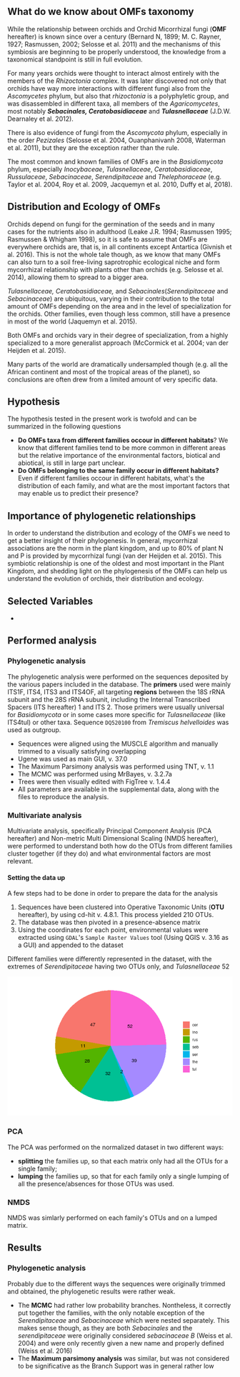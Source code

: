 ## What do we know about OMFs taxonomy

While the relationship between orchids and Orchid Micorrhizal fungi (**OMF** hereafter) is known since over a century (Bernard N, 1899; M. C. Rayner, 1927; Rasmussen, 2002; Selosse et al. 2011) and the mechanisms of this symbiosis are beginning to be properly understood, the knowledge from a taxonomical standpoint is still in full evolution.

For many years orchids were thought to interact almost entirely with the members of the _Rhizoctonia_ complex. It was later discovered not only that orchids have way more interactions with different fungi also from the _Ascomycetes_ phylum, but also that _rhizoctonia_ is a polyphyletic group, and was disassembled in different taxa, all members of the _Agaricomycetes_, most notably **_Sebacinales, Ceratobasidiaceae_** and **_Tulasnellaceae_** (J.D.W. Dearnaley et al. 2012).

There is also evidence of fungi from the _Ascomycota_ phylum, especially in the order _Pezizales_ (Selosse et al. 2004, Ouanphanivanh 2008, Waterman et al. 2011), but they are the exception rather than the rule.

The most common and known families of OMFs are in the _Basidiomycota_ phylum, especially _Inocybaceae_, _Tulasnellaceae_, _Ceratobasidiaceae_, _Russulaceae_, _Sebacinaceae_, _Serendipitaceae_ and _Thelephoraceae_ (e.g. Taylor et al. 2004, Roy et al. 2009, Jacquemyn et al. 2010, Duffy et al, 2018).


## Distribution and Ecology of OMFs

Orchids depend on fungi for the germination of the seeds and in many cases for the nutrients also in adulthood (Leake J.R. 1994; Rasmussen 1995; Rasmussen & Whigham 1998), so it is safe to assume that OMFs are everywhere orchids are, that is, in all continents except Antartica (Givnish et al. 2016). This is not the whole tale though, as we know that many OMFs can also turn to a soil free-living saprotrophic ecological niche and form mycorrhizal relationship with plants other than orchids (e.g. Selosse et al. 2014), allowing them to spread to a bigger area.

*Tulasnellaceae, Ceratobasidiaceae,* and *Sebacinales*(*Serendipitaceae* and *Sebacinaceae*) are ubiquitous, varying in their contribution to the total amount of OMFs depending on the area and in the level of specialization for the orchids.
Other families, even though less common, still have a presence in most of the world (Jaquemyn et al. 2015).

Both OMFs and orchids vary in their degree of specialization, from a highly specialized to a more generalist approach (McCormick et al. 2004; van der Heijden et al. 2015).

Many parts of the world are dramatically undersampled though (e.g. all the African continent and most of the tropical areas of the planet), so conclusions are often drew from a limited amount of very specific data.


## Hypothesis

The hypothesis tested in the present work is twofold and can be summarized in the following questions
* **Do OMFs taxa from different families occour in different habitats**? We know that different families tend to be more common in different areas but the relative importance of the environmental factors, biotical and abiotical, is still in large part unclear.
* **Do OMFs belonging to the same family occur in different habitats?** Even if different families occour in different habitats, what's the distribution of each family, and what are the most important factors that may enable us to predict their presence?


## Importance of phylogenetic relationships

In order to understand the distribution and ecology of the OMFs we need to get a better insight of their phylogenesis. In general, mycorrhizal associations are the norm in the plant kingdom, and up to 80% of plant N and P is provided by mycorrhizal fungi (van der Heijden et al. 2015). This symbiotic relationship is one of the oldest and most important in the Plant Kingdom, and shedding light on the phylogenesis of the OMFs can help us understand the evolution of orchids, their distribution and ecology.

## Selected Variables

-

## Performed analysis

### Phylogenetic analysis

The phylogenetic analysis were performed on the sequences deposited by the various papers included in the database.
The **primers** used were mainly ITS1F, ITS4, ITS3 and ITS4OF, all targeting **regions** between the 18S rRNA subunit and the 28S rRNA subunit, including the Internal Transcribed Spacers (ITS hereafter) 1 and ITS 2. Those primers were usually universal for *Basidiomycota* or in some cases more specific for *Tulasnellaceae* (like ITS4tul) or other taxa.
Sequence `DQ520100` from *Tremiscus helvelloides* was used as outgroup.

* Sequences were aligned using the MUSCLE algorithm and manually trimmed to a visually satisfying overlapping
* Ugene was used as main GUI, v. 37.0
* The Maximum Parsimony analysis was performed using TNT, v. 1.1
* The MCMC was performed using MrBayes, v. 3.2.7a
* Trees were then visually edited with FigTree v. 1.4.4
* All parameters are available in the supplemental data, along with the files to reproduce the analysis.

### Multivariate analysis

Multivariate analysis, specifically Principal Component Analysis (PCA hereafter) and Non-metric Multi Dimensional Scaling (NMDS hereafter), were performed to understand both how do the OTUs from different families cluster together (if they do) and what environmental factors are most relevant.

#### Setting the data up

A few steps had to be done in order to prepare the data for the analysis

 1. Sequences have been clustered into Operative Taxonomic Units (**OTU** hereafter), by using cd-hit v. 4.8.1. This process yielded 210 OTUs.
 1. The database was then pivoted in a presence-absence matrix
 1. Using the coordinates for each point, environmental values were extracted using `GDAL`'s `Sample Raster Values` tool (Using QGIS v. 3.16 as a GUI) and appended to the dataset

Different families were differently represented in the dataset, with the extremes of _Serendipitaceae_ having two OTUs only, and _Tulasnellaceae_ 52

![Amount of OTUS for each family](images/freqFamilies.png "title")


### PCA

The PCA was performed on the normalized dataset in two different ways:

* **splitting** the families up, so that each matrix only had all the OTUs for a single family;
* **lumping** the families up, so that for each family only a single lumping of all the presence/absences for those OTUs was used.

### NMDS

NMDS was simlarly performed on each family's OTUs and on a lumped matrix.

## Results

### Phylogenetic analysis

Probably due to the different ways the sequences were originally trimmed and obtained, the phylogenetic results were rather weak.

* The **MCMC** had rather low probability branches. Nontheless, it correctly put together the families, with the only notable exception of the _Serendipitaceae_ and _Sebacinaceae_ which were nested separately. This makes sense though, as they are both _Sebacinales_ and the _serendipitaceae_ were originally considered _sebacinaceae B_ (Weiss et al. 2004) and were only recently given a new name and properly defined (Weiss et al. 2016)
* The **Maximum parsimony analysis** was similar, but was not considered to be significative as the Branch Support was in general rather low


